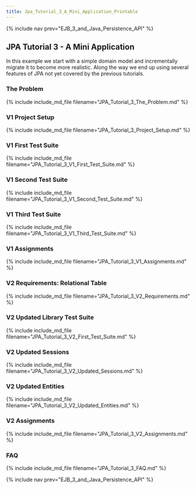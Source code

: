 ```yaml
---
title: Jpa_Tutorial_3_A_Mini_Application_Printable
---
```

{% include nav prev="EJB_3_and_Java_Persistence_API" %}

## JPA Tutorial 3 - A Mini Application

In this example we start with a simple domain model and incrementally migrate it to become more realistic. Along the way we end up using several features of JPA not yet covered by the previous tutorials.

### The Problem
{% include include_md_file filename="JPA_Tutorial_3_The_Problem.md" %}

### V1 Project Setup
{% include include_md_file filename="JPA_Tutorial_3_Project_Setup.md" %}

### V1 First Test Suite
{% include include_md_file filename="JPA_Tutorial_3_V1_First_Test_Suite.md" %}

### V1 Second Test Suite
{% include include_md_file filename="JPA_Tutorial_3_V1_Second_Test_Suite.md" %}

### V1 Third Test Suite
{% include include_md_file filename="JPA_Tutorial_3_V1_Third_Test_Suite.md" %}

### V1 Assignments
{% include include_md_file filename="JPA_Tutorial_3_V1_Assignments.md" %}

### V2 Requirements: Relational Table
{% include include_md_file filename="JPA_Tutorial_3_V2_Requirements.md" %}

### V2 Updated Library Test Suite
{% include include_md_file filename="JPA_Tutorial_3_V2_First_Test_Suite.md" %}

### V2 Updated Sessions
{% include include_md_file filename="JPA_Tutorial_3_V2_Updated_Sessions.md" %}

### V2 Updated Entities
{% include include_md_file filename="JPA_Tutorial_3_V2_Updated_Entities.md" %}

### V2 Assignments
{% include include_md_file filename="JPA_Tutorial_3_V2_Assignments.md" %}

### FAQ
{% include include_md_file filename="JPA_Tutorial_3_FAQ.md" %}

{% include nav prev="EJB_3_and_Java_Persistence_API" %}

